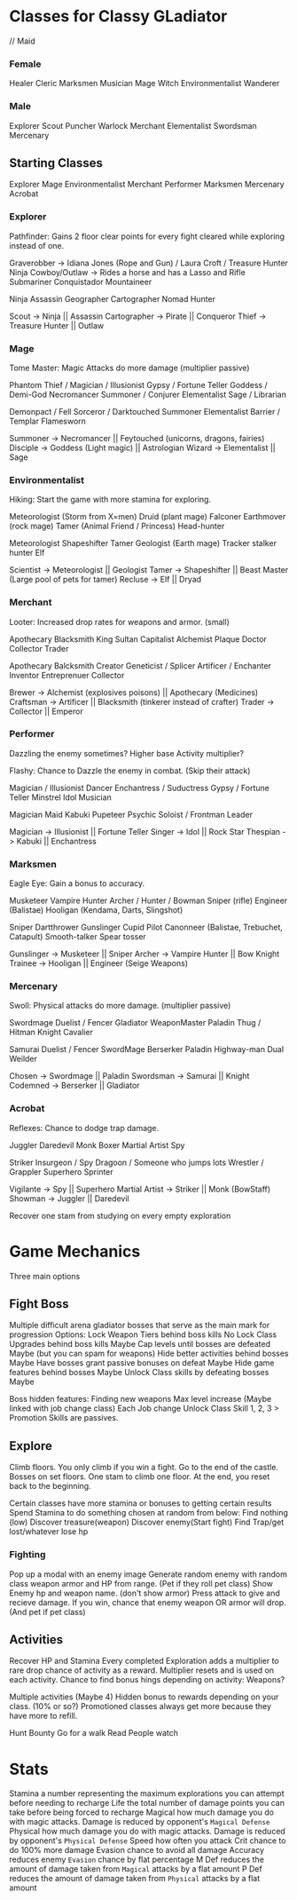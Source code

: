 # Classes for Classy GLadiator

// Maid

### Female
Healer
Cleric
Marksmen
Musician
Mage
Witch
Environmentalist
Wanderer

### Male
Explorer
Scout
Puncher
Warlock
Merchant
Elementalist
Swordsman
Mercenary

## Starting Classes
Explorer
Mage
Environmentalist
Merchant
Performer
Marksmen
Mercenary
Acrobat

### Explorer

Pathfinder: Gains 2 floor clear points for every fight cleared while exploring instead of one.

Graverobber -> Idiana Jones (Rope and Gun) / Laura Croft / Treasure Hunter
Ninja
Cowboy/Outlaw -> Rides a horse and has a Lasso and Rifle
Submariner
Conquistador
Mountaineer

Ninja
Assassin
Geographer
Cartographer
Nomad
Hunter

Scout -> Ninja || Assassin
Cartographer -> Pirate || Conqueror
Thief -> Treasure Hunter || Outlaw

### Mage

Tome Master: Magic Attacks do more damage (multiplier passive)

Phantom Thief / Magician / Illusionist
Gypsy / Fortune Teller
Goddess / Demi-God
Necromancer
Summoner / Conjurer
Elementalist
Sage / Librarian

Demonpact / Fell Sorceror / Darktouched
Summoner
Elementalist
Barrier / Templar
Flamesworn

Summoner -> Necromancer || Feytouched (unicorns, dragons, fairies)
Disciple -> Goddess (Light magic) || Astrologian
Wizard -> Elementalist || Sage

### Environmentalist

Hiking: Start the game with more stamina for exploring.

Meteorologist (Storm from X=men)
Druid (plant mage)
Falconer
Earthmover (rock mage)
Tamer (Animal Friend / Princess)
Head-hunter

Meteorologist
Shapeshifter
Tamer
Geologist (Earth mage)
Tracker stalker hunter
Elf

Scientist -> Meteorologist || Geologist
Tamer -> Shapeshifter || Beast Master (Large pool of pets for tamer)
Recluse -> Elf || Dryad

### Merchant

Looter: Increased drop rates for weapons and armor. (small)

Apothecary
Blacksmith
King Sultan Capitalist
Alchemist
Plaque Doctor
Collector
Trader

Apothecary
Balcksmith
Creator
Geneticist / Splicer
Artificer / Enchanter
Inventor
Entreprenuer
Collector

Brewer -> Alchemist (explosives poisons) || Apothecary (Medicines)
Craftsman -> Artificer || Blacksmith  (tinkerer instead of crafter)
Trader -> Collector || Emperor

### Performer

Dazzling the enemy sometimes?
Higher base Activity multiplier?

Flashy: Chance to Dazzle the enemy in combat. (Skip their attack)

Magician / Illusionist
Dancer
Enchantress / Suductress
Gypsy / Fortune Teller
Minstrel
Idol
Musician

Magician
Maid
Kabuki
Pupeteer
Psychic
Soloist / Frontman
Leader

Magician -> Illusionist || Fortune Teller
Singer -> Idol || Rock Star
Thespian -> Kabuki || Enchantress

### Marksmen

Eagle Eye: Gain a bonus to accuracy.

Musketeer
Vampire Hunter
Archer / Hunter / Bowman
Sniper (rifle)
Engineer (Balistae)
Hooligan (Kendama, Darts, Slingshot)

Sniper
Dartthrower
Gunslinger
Cupid
Pilot
Canonneer (Balistae, Trebuchet, Catapult)
Smooth-talker
Spear tosser

Gunslinger -> Musketeer || Sniper
Archer -> Vampire Hunter || Bow Knight
Trainee -> Hooligan || Engineer (Seige Weapons)

### Mercenary

Swoll: Physical attacks do more damage. (multiplier passive)

Swordmage
Duelist / Fencer
Gladiator
WeaponMaster
Paladin
Thug / Hitman
Knight
Cavalier

Samurai
Duelist / Fencer
SwordMage
Berserker
Paladin
Highway-man
Dual Weilder

Chosen -> Swordmage || Paladin
Swordsman -> Samurai || Knight
Codemned -> Berserker || Gladiator

### Acrobat

Reflexes: Chance to dodge trap damage.


Juggler
Daredevil
Monk
Boxer
Martial Artist
Spy

Striker
Insurgeon / Spy
Dragoon / Someone who jumps lots
Wrestler / Grappler
Superhero
Sprinter

Vigilante -> Spy || Superhero
Martial Artist -> Striker || Monk (BowStaff)
Showman -> Juggler || Daredevil

Recover one stam from studying on every empty exploration

# Game Mechanics
Three main options

## Fight Boss
Multiple difficult arena gladiator bosses that serve as the main mark for progression
Options:
Lock Weapon Tiers behind boss kills             No
Lock Class Upgrades behind boss kills           Maybe
Cap levels until bosses are defeated            Maybe (but you can spam for weapons)
Hide better activities behind bosses            Maybe
Have bosses grant passive bonuses on defeat     Maybe
Hide game features behind bosses                Maybe
Unlock Class skills by defeating bosses         Maybe

Boss hidden features:
Finding new weapons
Max level increase (Maybe linked with job change class)
Each Job change
Unlock Class Skill 1, 2, 3 > Promotion
Skills are passives.




## Explore
Climb floors. You only climb if you win a fight.
Go to the end of the castle.
Bosses on set floors.
One stam to climb one floor.
At the end, you reset back to the beginning.

Certain classes have more stamina or bonuses to getting certain results
Spend Stamina to do something chosen at random from below:
Find nothing (low)
Discover treasure(weapon)
Discover enemy(Start fight)
Find Trap/get lost/whatever lose hp

### Fighting
Pop up a modal with an enemy image
Generate random enemy with random class weapon armor and HP from range. (Pet if they roll pet class)
Show Enemy hp and weapon name. (don't show armor)
Press attack to give and recieve damage.
If you win, chance that enemy weapon OR armor will drop. (And pet if pet class)

## Activities

Recover HP and Stamina
Every completed Exploration adds a multiplier to rare drop chance of activity as a reward. Multiplier resets and is used on each activity.
Chance to find bonus hings depending on activity:
Weapons?

Multiple activities (Maybe 4)
Hidden bonus to rewards depending on your class. (10% or so?)
Promotioned classes always get more because they have more to refill.

Hunt Bounty
Go for a walk
Read
People watch

# Stats
Stamina a number representing the maximum explorations you can attempt before needing to recharge
Life the total number of damage points you can take before being forced to recharge
Magical how much damage you do with magic attacks. Damage is reduced by opponent's `Magical Defense`
Physical how much damage you do with magic attacks. Damage is reduced by opponent's `Physical Defense`
Speed how often you attack
Crit chance to do 100% more damage
Evasion chance to avoid all damage
Accuracy reduces enemy `Evasion` chance by flat percentage
M Def reduces the amount of damage taken from `Magical` attacks by a flat amount
P Def reduces the amount of damage taken from `Physical` attacks by a flat amount